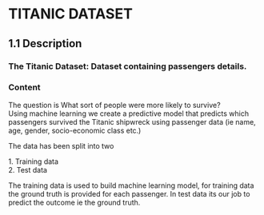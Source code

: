 # TITANIC DATASET
## 1.1 Description
### The Titanic Dataset: Dataset containing passengers details.

### Content

The question is What sort of people were more likely to survive?<br>
Using machine learning we create a predictive model that predicts which passengers survived the Titanic shipwreck using passenger data (ie name, age, gender, socio-economic class etc.)<br>
<p>The data has been split into two
<p>1. Training data<br>
  2. Test data
<p> The training data is used to build machine learning model, for training data the ground truth is provided for each passenger. In test data its our job to predict the outcome ie the ground truth.
